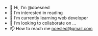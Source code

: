 - 👋 Hi, I’m @doesned
- 👀 I’m interested in reading
- 🌱 I’m currently learning web developer
- 💞️ I’m looking to collaborate on ...
- 📫 How to reach me noesled@gmail.com

<!---
doesned/doesned is a ✨ special ✨ repository because its `README.md` (this file) appears on your GitHub profile.
You can click the Preview link to take a look at your changes.
--->
